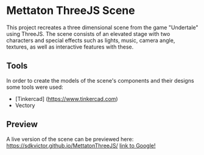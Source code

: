 # Mettaton ThreeJS Scene

This project recreates a three dimensional scene from the game "Undertale" using ThreeJS. The scene consists of an elevated stage with two characters and special effects such as lights, music, camera angle, textures, as well as interactive features with these.

## Tools
In order to create the models of the scene's components and their designs some tools were used:
- [Tinkercad] (https://www.tinkercad.com)
- Vectory

## Preview
A live version of the scene can be previewed here: https://sdkvictor.github.io/MettatonThreeJS/
[link to Google!](http://google.com)
